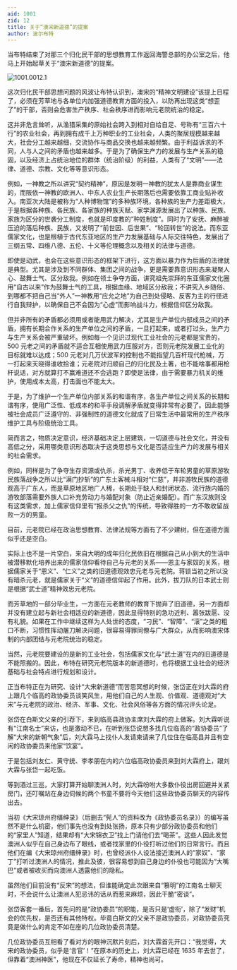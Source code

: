 ```yaml
---
aid: 1001
zid: 12
title: 关于“澳宋新道德”的提案
author: 波尔布特
---
```


当布特结束了对那三个归化民干部的思想教育工作返回海警总部的办公室之后，他马上开始起草关于“澳宋新道德”的提案。

![1001.0012.1](/1001/0012/1.webp)

这次归化民干部思想问题的风波让布特认识到，澳宋的“精神文明建设”该提上日程了，必须在芳草地与各单位内加强道德教育方面的投入，以防再出现这类“想歪了”的干部，否则会危害生产秩序、社会秩序进而影响元老院统治的稳定。

这并非危言耸听，从渔猎采集的原始社会跨入到相对自给自足、号称有“三百六十行”的农业社会，再到拥有成千上万种职业的工业社会，人类的聚居规模越来越大，社会分工越来越细，交流协作与商品交换也越来越频繁。由于利益诉求的不同，人与人之间的矛盾也越来越多。于是为了确保生产力的发展与生产关系的稳固，以及经济上占统治地位的群体（统治阶级）的利益，人类有了“文明”——法律、道德、宗教、文化等等意识形态。

例如，一神教之所以讲究“契约精神”，原因是发明一神教的犹太人是靠商业谋生的，而阪依一神教的欧洲人、中东人农业生产长期落后也需要依靠工商业贴补收入。南亚次大陆是被称为“人种博物馆”的多种族环境，各种族的生产力差距极大，于是根据各种族、各民族、各家族的种族天赋、家学渊源发展出了以种族、民族、家族为区分的世袭分工制度，也就是印度教的“种姓制度”。同时为了安抚、麻醉被压迫的落后种族、民族，又发明了“前世因、后世果”、“轮回转世”的说法。而东亚儒家文化，也是根植于古代东亚地区的生产力发展基础与人际交往特色，发展出了三纲五常、四维八德、五伦、十义等伦理概念以及相关的法律与道德。

即使是动武，也会在这些意识形态的框架下进行，这方面以暴力作为后盾的法律就是典型。尤其是涉及到不同群体、集团之间的战争，更是需要靠意识形态来凝聚人心、鼓舞士气、区分敌我。例如在领土争夺方面，讲究祖先崇拜的东亚儒家文化圈用“自古以来”作为鼓舞士气的工具，根据血缘、地域区分敌我；不讲究入乡随俗、到哪都不把自己当“外人”一神教用“应允之地”为自己到处侵略、反客为主的行径进行自我辩护，以确保自己不会因为“心虚”而影响战斗力，根据信仰区分敌我。

但并非所有的矛盾都必须用或者能用武力解决，尤其是生产单位内部成员之间的矛盾，拥有长期合作关系的生产单位之间的矛盾，一旦打起来，或者打过头，生产力与生产关系会被严重破坏。例如每一个见识过现代工业社会的元老都是宝贵的，500 元老之间的矛盾就不适合互相使用武力压服对方，否则元老院发展工业化的目标就难以达成；500 元老对几万伏波军的控制也不能指望几百杆现代枪械，万一打起来天晓得谁收拾谁；元老院对归顺自己的归化民及土著，也不能啥事都用枪杆说话，对方就算打不赢难道还不会逃跑？即使是法律，由于需要暴力机关的维护，使用成本太高，打击面也不能太大。

于是，为了维护一个生产单位内部关系的和谐有序，各生产单位之间关系的长期和谐有序，使用广泛性、低成本的和平手段调解矛盾就变得非常有必要了。因此能够被社会成员广泛遵守的、非强制性的道德文化就成了日常生活中最常用的生产秩序维护工具与阶级统治工具。

简而言之，物质决定意识，经济基础决定上层建筑，一切道德与社会文化，并没有高低之分，采用哪类意识形态取决于这类思想与文化是否适应生产力的发展与相关的社会需求。

例如，同样是为了争夺生存资源或仇杀，杀光男丁、收养低于车轮男童的草原游牧民族落战争之所以比“满门抄斩”的广东土客械斗相对“仁慈”，并非游牧民族的道德观高于广东人，而是草原地区地广人稀，长期处于缺人和封闭状态、流行族内婚的游牧部落需要外族人口补充劳动力与婚配对象（防止近亲婚配）。而广东汉族则没有这类需求，加上儒家信仰里有“报杀父之仇”的传统，导致得胜的一方不敢收留战败一方的男童。

目前，元老院已经在政治思想教育、法律法规等方面有了不少建树，但在道德方面似乎还是空白。

实际上也不是一片空白，来自大明的成年归化民依旧在根据自己从小到大的生活中被潜移默化培养出来的儒家信仰看待自己与元老的关系——恩主与家奴的关系，根据儒家关于“恩义”、“仁义”之类的旧道德观效忠元老与元老院。蒋锁当初之所以没有暗杀元老，就是儒家关于“义”的道德信仰起了作用。此外，拔刀队的日本武士则是根据“武士道”精神效忠元老院。

而芳草地的一部分毕业生，一方面在元老教师的教育下抛弃了旧道德，另一方面却并没有建立起与新社会相适应的新道德，因此显得特别的急功近利、嚣张跋扈、没有礼貌。如果在工作中继续这样为人处世的态度，“刁民”、“智障”、“滚”之类的粗口不断，习惯性挥动屠刀解决问题，很容易得罪同僚与广大群众，从而影响澳宋体制的内部团结与元老院统治的稳定。

当然，元老院要建设的是新的工业社会，包括儒家文化与“武士道”在内的旧道德是不能照搬的。因此，布特在研究元老院版本的新道德时，也将根据工业社会的经济基础与社会特点进行规划和设计。

正当布特正在为研究、设计“大宋新道德”而苦思冥想的时候，张岱正在刘大霖的府上跟几个临高的政协委员谈笑风生，用他们自己的人生观、价值观、道德观对“大宋”与元老院的政治、经济、军事、文化、社会风俗等各方面的情况评头论足。

张岱在白斯文父亲的引荐下，来到临高县政协主席刘大霖的府上做客。刘大霖听说有“江南名士”来访，也是激动不已，在听到张岱说想多找几位临高的“政协委员”了解“大宋的新朝气象”后，刘大霖马上找仆人发请柬请来了几位住在临高县并且有空闲的政协委员来他家“饮宴”。

于是包括刘友仁、黄守统、李孝朋在内的六位临高政协委员来到刘大霖府上，跟刘大霖与张岱一起吃饭。

等到酒过三巡，大家打算开始聊澳洲人时，刘大霖吩咐大多数仆役出房回避并关紧房门，还叮嘱站在身边伺候的两个书童不要将今天他们这些政协委员聊天的内容传出去。

当初《大宋琼州府缙绅录》（后删去“髡人”的资料改为《政协委员名录》）的编写虽然不是什么机密，他们事先也没有到处张扬，原本只有少部分政协委员和他们的“家里人”知道，结果却有“大宋锦衣卫”找上门请他们去“喝茶”。这些人因此发觉澳洲人似乎在自己身边布了眼线，或者找家里的仆役打听过他们的日常言行。而且他们在编《大宋琼州府缙绅录》时，也曾经派仆人设法接近澳洲人的“家奴”、“家丁”打听过澳洲人的情况，推此及彼，很容易想到自己身边的仆役也可能因为“大嘴巴”或者被收买而向澳洲人透露他们的隐私。

虽然他们目前没有“反宋”的想法，但谁能确定此次跟来自“篡明”的江南名士聊天时，不会说什么让澳洲人犯忌讳的话从而惹来麻烦，因此干脆“密谈”。

张岱客套一番后，首先问的是“政协委员”的职能，是否只是‘虚衔’，除了“发财”机会的优先权，是否还有其他特权。毕竟白斯文的父亲不是政协委员，对政协委员究竟是做什么的肯定不如在座的几位政协委员清楚。

几位政协委员互相看了看对方的眼神沉默片刻后，刘大霖首先开口：“我觉得，大宋的政协委员，似乎是‘言官’！”在原本的历史上，刘大霖已经在 1635 年去世了，但靠着“澳洲神医”，他现在不仅延长了寿命，精神也尚可。

